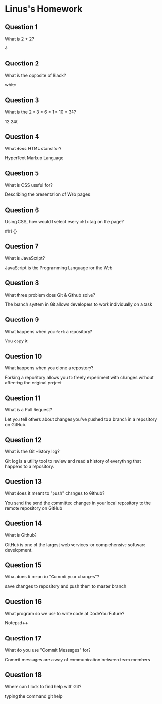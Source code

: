 # Linus's Homework

## Question 1

What is 2 + 2?

4

## Question 2

What is the opposite of Black?

white

## Question 3

What is the  2 * 3 * 6 * 1 * 10 * 34?

12 240

## Question 4 

What does HTML stand for?

HyperText Markup Language

## Question 5

What is CSS useful for?

Describing the presentation of Web pages

## Question 6

Using CSS, how would I select every `<h1>` tag on the page?


#h1 {}




## Question 7

What is JavaScript?

JavaScript is the Programming Language for the Web

## Question 8

What three problem does Git & Github solve?

The branch system in Git allows developers to work individually on a task

## Question 9

What happens when you `fork` a repository?

You copy it

## Question 10 

What happens when you clone a repostory?

Forking a repository allows you to freely experiment with changes without affecting the original project.

## Question 11

What is a Pull Request?

Let you tell others about changes you've pushed to a branch in a repository on GitHub.

## Question 12

What is the Git History log?

Git log is a utility tool to review and read a history of everything that happens to a repository.

## Question 13

What does it meant to "push" changes to Github?

You send the send the committed changes in your local repository to the remote repository on GitHub

## Question 14

What is Github?

GitHub is one of the largest web services for comprehensive software development.

## Question 15

What does it mean to "Commit your changes"?

save changes to repository and push them to master branch

## Question 16

What program do we use to write code at CodeYourFuture?

Notepad++

## Question 17

What do you use "Commit Messages" for?

Commit messages are a way of communication between team members.

## Question 18

Where can I look to find help with Git?

typing the command git help